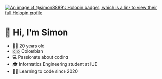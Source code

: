 [![An image of @simon8889's Holopin badges, which is a link to view their full Holopin profile](https://holopin.me/simon8889)](https://holopin.io/@simon8889)
# 👋 Hi, I'm Simon

- 🧑‍💻 20 years old
- 🇨🇴 Colombian
- 💻 Passionate about coding
- 🎓 Informatics Engineering student at IUE
- 👨‍💻 Learning to code since 2020 
